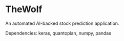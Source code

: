# TheWolf

An automated AI-backed stock prediction application.

Dependencies: keras, quantopian, numpy, pandas
